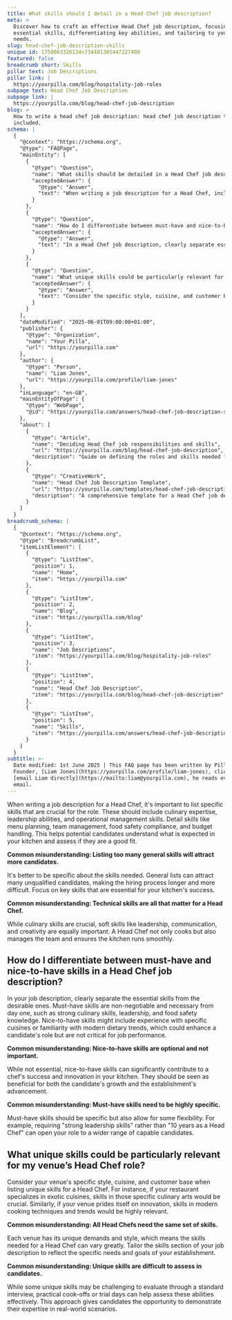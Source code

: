 ```yaml
---
title: What skills should I detail in a Head Chef job description?
meta: >
  Discover how to craft an effective Head Chef job description, focusing on
  essential skills, differentiating key abilities, and tailoring to your venue's
  needs.
slug: head-chef-job-description-skills
unique id: 1750063326134x734481385447227400
featured: false
breadcrumb short: Skills
pillar text: Job Descriptions
pillar link: |
  https://yourpilla.com/blog/hospitality-job-roles
subpage text: Head Chef Job Description
subpage link: |
  https://yourpilla.com/blog/head-chef-job-description
blog: >
  How to write a head chef job description: head chef job description template
  included.
schema: |
  {
    "@context": "https://schema.org",
    "@type": "FAQPage",
    "mainEntity": [
      {
        "@type": "Question",
        "name": "What skills should be detailed in a Head Chef job description?",
        "acceptedAnswer": {
          "@type": "Answer",
          "text": "When writing a job description for a Head Chef, include specific skills crucial for the role such as culinary expertise, leadership abilities, operational management, menu planning, team management, food safety compliance, and budget handling. These details help potential candidates understand the expectations and assess their suitability for the role in your kitchen."
        }
      },
      {
        "@type": "Question",
        "name": "How do I differentiate between must-have and nice-to-have skills in a Head Chef job description?",
        "acceptedAnswer": {
          "@type": "Answer",
          "text": "In a Head Chef job description, clearly separate essential skills from desirable ones. Must-have skills, such as strong culinary skills, leadership, and food safety knowledge, are non-negotiable from day one. Nice-to-have skills, like experience with specific cuisines or familiarity with modern dietary trends, are beneficial but not critical for immediate job performance."
        }
      },
      {
        "@type": "Question",
        "name": "What unique skills could be particularly relevant for my venue’s Head Chef role?",
        "acceptedAnswer": {
          "@type": "Answer",
          "text": "Consider the specific style, cuisine, and customer base of your venue when defining unique skills for a Head Chef. Skills in specific culinary arts, modern cooking techniques, and trends could be crucial depending on the nature of your restaurant. Tailor the skills section of your job description to reflect the specific needs and goals of your establishment."
        }
      }
    ],
    "dateModified": "2025-06-01T09:00:00+01:00",
    "publisher": {
      "@type": "Organization",
      "name": "Your Pilla",
      "url": "https://yourpilla.com"
    },
    "author": {
      "@type": "Person",
      "name": "Liam Jones",
      "url": "https://yourpilla.com/profile/liam-jones"
    },
    "inLanguage": "en-GB",
    "mainEntityOfPage": {
      "@type": "WebPage",
      "@id": "https://yourpilla.com/answers/head-chef-job-description-skills"
    },
    "about": [
      {
        "@type": "Article",
        "name": "Deciding Head Chef job responsibilities and skills",
        "url": "https://yourpilla.com/blog/head-chef-job-description",
        "description": "Guide on defining the roles and skills needed from a Head Chef, helping employers create detailed and effective job descriptions."
      },
      {
        "@type": "CreativeWork",
        "name": "Head Chef Job Description Template",
        "url": "https://yourpilla.com/templates/head-chef-job-description",
        "description": "A comprehensive template for a Head Chef job description that includes essential and desirable skills, aiding in the recruitment process."
      }
    ]
  }
breadcrumb_schema: |
  {
    "@context": "https://schema.org",
    "@type": "BreadcrumbList",
    "itemListElement": [
      {
        "@type": "ListItem",
        "position": 1,
        "name": "Home",
        "item": "https://yourpilla.com"
      },
      {
        "@type": "ListItem",
        "position": 2,
        "name": "Blog",
        "item": "https://yourpilla.com/blog"
      },
      {
        "@type": "ListItem",
        "position": 3,
        "name": "Job Descriptions",
        "item": "https://yourpilla.com/blog/hospitality-job-roles"
      },
      {
        "@type": "ListItem",
        "position": 4,
        "name": "Head Chef Job Description",
        "item": "https://yourpilla.com/blog/head-chef-job-description"
      },
      {
        "@type": "ListItem",
        "position": 5,
        "name": "Skills",
        "item": "https://yourpilla.com/answers/head-chef-job-description-skills"
      }
    ]
  }
subtitle: >-
  Date modified: 1st June 2025 | This FAQ page has been written by Pilla
  Founder, [Liam Jones](https://yourpilla.com/profile/liam-jones), click to
  [email Liam directly](https://mailto:liam@yourpilla.com), he reads every
  email.
---
```

When writing a job description for a Head Chef, it's important to list specific skills that are crucial for the role. These should include culinary expertise, leadership abilities, and operational management skills. Detail skills like menu planning, team management, food safety compliance, and budget handling. This helps potential candidates understand what is expected in your kitchen and assess if they are a good fit.

**Common misunderstanding: Listing too many general skills will attract more candidates.**

It's better to be specific about the skills needed. General lists can attract many unqualified candidates, making the hiring process longer and more difficult. Focus on key skills that are essential for your kitchen's success.

**Common misunderstanding: Technical skills are all that matter for a Head Chef.**

While culinary skills are crucial, soft skills like leadership, communication, and creativity are equally important. A Head Chef not only cooks but also manages the team and ensures the kitchen runs smoothly.

## How do I differentiate between must-have and nice-to-have skills in a Head Chef job description?

In your job description, clearly separate the essential skills from the desirable ones. Must-have skills are non-negotiable and necessary from day one, such as strong culinary skills, leadership, and food safety knowledge. Nice-to-have skills might include experience with specific cuisines or familiarity with modern dietary trends, which could enhance a candidate's role but are not critical for job performance.

**Common misunderstanding: Nice-to-have skills are optional and not important.**

While not essential, nice-to-have skills can significantly contribute to a chef's success and innovation in your kitchen. They should be seen as beneficial for both the candidate's growth and the establishment's advancement.

**Common misunderstanding: Must-have skills need to be highly specific.**

Must-have skills should be specific but also allow for some flexibility. For example, requiring "strong leadership skills" rather than "10 years as a Head Chef" can open your role to a wider range of capable candidates.

## What unique skills could be particularly relevant for my venue’s Head Chef role?

Consider your venue's specific style, cuisine, and customer base when listing unique skills for a Head Chef. For instance, if your restaurant specializes in exotic cuisines, skills in those specific culinary arts would be crucial. Similarly, if your venue prides itself on innovation, skills in modern cooking techniques and trends would be highly relevant.

**Common misunderstanding: All Head Chefs need the same set of skills.**

Each venue has its unique demands and style, which means the skills needed for a Head Chef can vary greatly. Tailor the skills section of your job description to reflect the specific needs and goals of your establishment.

**Common misunderstanding: Unique skills are difficult to assess in candidates.**

While some unique skills may be challenging to evaluate through a standard interview, practical cook-offs or trial days can help assess these abilities effectively. This approach gives candidates the opportunity to demonstrate their expertise in real-world scenarios.
